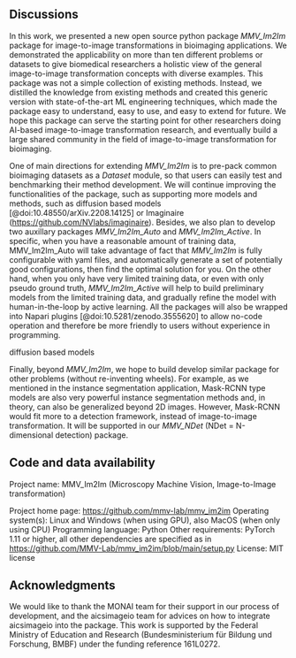 ## Discussions

In this work, we presented a new open source python package *MMV_Im2Im* package for image-to-image transformations in bioimaging applications. We demonstrated the applicability on more than ten different problems or datasets to give biomedical researchers a holistic view of the general image-to-image transformation concepts with diverse examples. This package was not a simple collection of existing methods. Instead, we distilled the knowledge from existing methods and created this generic version with state-of-the-art ML engineering techniques, which made the package easy to understand, easy to use, and easy to extend for future. We hope this package can serve the starting point for other researchers doing AI-based image-to-image transformation research, and eventually build a large shared community in the field of image-to-image transformation for bioimaging. 

One of main directions for extending *MMV_Im2Im* is to pre-pack common bioimaging datasets as a *Dataset* module, so that users can easily test and benchmarking their method development. We will continue improving the functionalities of the package, such as supporting more models and methods, such as diffusion based models [@doi:10.48550/arXiv.2208.14125] or Imaginaire (<https://github.com/NVlabs/imaginaire>). Besides, we also plan to develop two auxillary packages *MMV_Im2Im_Auto* and *MMV_Im2Im_Active*. In specific, when you have a reasonable amount of training data, MMV_Im2Im_Auto will take advantage of fact that *MMV_Im2Im* is fully configurable with yaml files, and automatically generate a set of potentially good configurations, then find the optimal solution for you. On the other hand, when you only have very limited training data, or even with only pseudo ground truth, *MMV_Im2Im_Active* will help to build preliminary models from the limited training data, and gradually refine the model with human-in-the-loop by active learning. All the packages will also be wrapped into Napari plugins [@doi:10.5281/zenodo.3555620] to allow no-code operation and therefore be more friendly to users without experience in programming. 

diffusion based models

Finally, beyond *MMV_Im2Im*, we hope to build develop similar package for other problems (without re-inventing wheels). For example, as we mentioned in the instance segmentation application, Mask-RCNN type models are also very powerful instance segmentation methods and, in theory, can also be generalized beyond 2D images. However, Mask-RCNN would fit more to a detection framework, instead of image-to-image transformation. It will be supported in our *MMV_NDet* (NDet = N-dimensional detection) package. 

## Code and data availability

Project name: MMV_Im2Im (Microscopy Machine Vision, Image-to-Image transformation)

Project home page: https://github.com/mmv-lab/mmv_im2im
Operating system(s): Linux and Windows (when using GPU), also MacOS (when only using CPU)
Programming language: Python
Other requirements: PyTorch 1.11 or higher, all other dependencies are specified as in https://github.com/MMV-Lab/mmv_im2im/blob/main/setup.py 
License: MIT license


## Acknowledgments

We would like to thank the MONAI team for their support in our process of development, and the aicsimageio team for advices on how to integrate aicsimageio into the package. This work is supported by the Federal Ministry of Education and Research (Bundesministerium für Bildung und Forschung, BMBF) under the funding reference 161L0272.